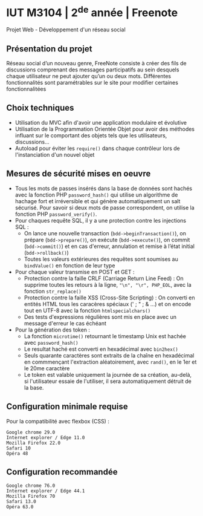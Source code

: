 # IUT M3104 | 2<sup>de</sup> année | Freenote
Projet Web - Développement d'un réseau social

## Présentation du projet
Réseau social d’un nouveau genre, FreeNote consiste à créer des fils de discussions comprenant
des messages participatifs au sein desquels chaque utilisateur ne peut ajouter qu’un ou deux mots.
Différentes fonctionnalités sont paramétrables sur le site pour modifier certaines fonctionnalitées


## Choix techniques
* Utilisation du MVC afin d'avoir une application modulaire et évolutive
* Utilisation de la Programmation Orientée Objet pour avoir des méthodes influant sur le comportant des objets tels que les utilisateurs, discussions...
* Autoload pour éviter les `require()` dans chaque contrôleur lors de l'instanciation d'un nouvel objet

## Mesures de sécurité mises en oeuvre
* Tous les mots de passes insérés dans la base de données sont hachés avec la fonction PHP `password_hash()` qui utilise un algorithme de hachage fort et irréversible et qui génère automatiquement un salt sécurisé.
  Pour savoir si deux mots de passe correspondent, on utilise la fonction PHP `password_verify()`.
* Pour chaques requête SQL, il y a une protection contre les injections SQL :
    * On lance une nouvelle transaction (`bdd->beginTransaction()`), on prépare (`bdd->prepare()`), on exécute (`bdd->execute()`), on commit (`bdd->commit()`)
      et en cas d'erreur, annulation et remise à l’état initial (`bdd->rollback()`)
    * Toutes les valeurs extérieures des requêtes sont soumises au `bindValue()` en fonction de leur type
* Pour chaque valeur transmise en POST et GET :
    * Protection contre la faille CRLF (Carriage Return Line Feed) :
    On supprime toutes les retours à la ligne, `"\n", "\r", PHP_EOL`, avec la fonction `str_replace()`
    * Protection contre la faille XSS (Cross-Site Scripting) :
        On converti en entités HTML tous les caracères spéciaux (' ; " ; & ...) et on encode tout en UTF-8 avec la fonction `htmlspecialchars()`
    * Des tests d'expressions régulières sont mis en place avec un message d'erreur le cas échéant
* Pour la génération des token :
    * La fonction `microtime()` retournant le timestamp Unix est hachée avec `password_hash()`
    * Le resultat haché est converti en hexadécimal avec `bin2hex()`
    * Seuls quarante caractères sont extraits de la chaîne en hexadécimal en commmençant l'extraction aléatoirement, avec `rand()`, en le 1er et le 20me caractère
    * Le token est valable uniquement la journée de sa création, au-delà, si l'utilisateur essaie de l'utiliser, il sera automatiquement détruit de la base.


## Configuration minimale requise
Pour la compatibilité avec flexbox (CSS) :

    Google chrome 29.0
    Internet explorer / Edge 11.0
    Mozilla Firefox 22.0
    Safari 10
    Opéra 48


## Configuration recommandée
    Google chrome 76.0
    Internet explorer / Edge 44.1
    Mozilla Firefox 70
    Safari 13.0
    Opéra 63.0